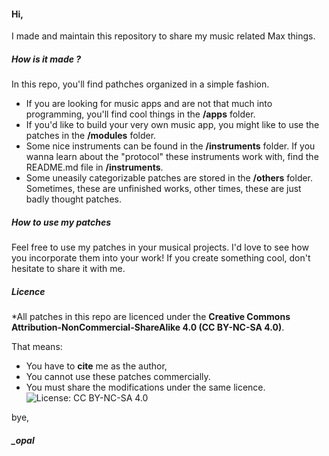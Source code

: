 #### Hi, 
I made and maintain this repository to share my music related Max things. 

##### How is it made ?

In this repo, you'll find pathches organized in a simple fashion. 
- If you are looking for music apps and are not that much into programming, you'll find cool things in the **/apps** folder.
- If you'd like to build your very own music app, you might like to use the patches in the **/modules** folder.
- Some nice instruments can be found in the **/instruments** folder. If you wanna learn about the "protocol" these instruments work with, find the README.md file in **/instruments**.
- Some uneasily categorizable patches are stored in the **/others** folder. Sometimes, these are unfinished works, other times, these are just badly thought patches.

##### How to use my patches

Feel free to use my patches in your musical projects. I'd love to see how you incorporate them into your work! If you create something cool, don't hesitate to share it with me.

##### Licence

\*All patches in this repo are licenced under the **Creative Commons Attribution-NonCommercial-ShareAlike 4.0 (CC BY-NC-SA 4.0)**. 

That means:
- You have to **cite** me as the author,
- You cannot use these patches commercially.
- You must share the modifications under the same licence.
![License: CC BY-NC-SA 4.0](https://img.shields.io/badge/License-CC%20BY--NC--SA%204.0-lightgrey)

bye, 
##### _opal
